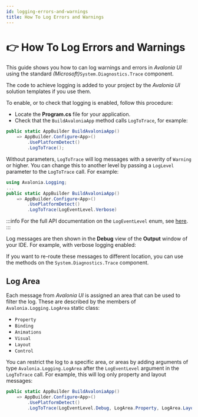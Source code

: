```yaml
---
id: logging-errors-and-warnings
title: How To Log Errors and Warnings
---
```



# 👉 How To Log Errors and Warnings

This guide shows you how to can log warnings and errors in _Avalonia UI_ using the standard _(Microsoft)_`System.Diagnostics.Trace` component. &#x20;

The code to achieve logging is added to your project by the _Avalonia UI_ solution templates if you use them.

To enable, or to check that logging is enabled, follow this procedure:

-  Locate the **Program.cs** file for your application.
-  Check that the `BuildAvaloniaApp` method calls `LogToTrace`, for example:

```csharp
public static AppBuilder BuildAvaloniaApp()
    => AppBuilder.Configure<App>()
        .UsePlatformDetect()
        .LogToTrace();
```

Without parameters, `LogToTrace` will log messages with a severity of `Warning` or higher. You can change this to another level by passing a `LogLevel` parameter to the `LogToTrace` call. For example:

```csharp
using Avalonia.Logging;
...
public static AppBuilder BuildAvaloniaApp()
    => AppBuilder.Configure<App>()
        .UsePlatformDetect()
        .LogToTrace(LogEventLevel.Verbose)
```

:::info
For the full API documentation on the `LogEventLevel` enum, see [here](https://reference.avaloniaui.net/api/Avalonia.Logging/LogEventLevel/).
:::

Log messages are then shown in the **Debug** view of the **Output** window of your IDE. For example, with verbose logging enabled:

<!--<figure><img src="../../.gitbook/assets/image (3).png" alt=""><figcaption></figcaption></figure>-->

If you want to re-route these messages to different location, you can use the methods on the `System.Diagnostics.Trace` component.

## Log Area <a href="#areas" id="areas"></a>

Each message from _Avalonia UI_ is assigned an area that can be used to filter the log. These are described by the members of `Avalonia.Logging.LogArea` static class:

* `Property`
* `Binding`
* `Animations`
* `Visual`
* `Layout`
* `Control`

You can restrict the log to a specific area, or areas by adding arguments of type `Avalonia.Logging.LogArea` after the `LogEventLevel` argument in the `LogToTrace` call. For example, this will log only property and layout messages:

```csharp
public static AppBuilder BuildAvaloniaApp()
    => AppBuilder.Configure<App>()
        .UsePlatformDetect()
        .LogToTrace(LogEventLevel.Debug, LogArea.Property, LogArea.Layout);
```
